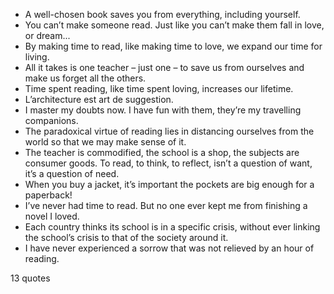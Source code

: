  - A well-chosen book saves you from everything, including yourself.
 - You can’t make someone read. Just like you can’t make them fall in love, or dream...
 - By making time to read, like making time to love, we expand our time for living.
 - All it takes is one teacher – just one – to save us from ourselves and make us forget all the others.
 - Time spent reading, like time spent loving, increases our lifetime.
 - L’architecture est art de suggestion.
 - I master my doubts now. I have fun with them, they’re my travelling companions.
 - The paradoxical virtue of reading lies in distancing ourselves from the world so that we may make sense of it.
 - The teacher is commodified, the school is a shop, the subjects are consumer goods. To read, to think, to reflect, isn’t a question of want, it’s a question of need.
 - When you buy a jacket, it’s important the pockets are big enough for a paperback!
 - I’ve never had time to read. But no one ever kept me from finishing a novel I loved.
 - Each country thinks its school is in a specific crisis, without ever linking the school’s crisis to that of the society around it.
 - I have never experienced a sorrow that was not relieved by an hour of reading.

13 quotes
